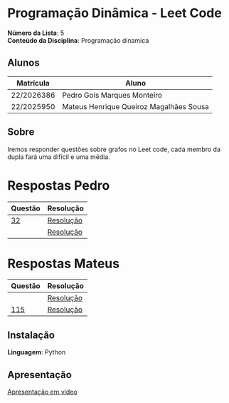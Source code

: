 # Programação Dinâmica - Leet Code

**Número da Lista**: 5<br>
**Conteúdo da Disciplina**: Programação dinamica<br>

## Alunos
|Matrícula | Aluno |
| -- | -- |
| 22/2026386  |  Pedro Gois Marques Monteiro |
| 22/2025950  |  Mateus Henrique Queiroz Magalhães Sousa |

## Sobre 
Iremos responder questões sobre grafos no Leet code, cada membro da dupla fará uma difícil e uma média.

# Respostas Pedro
|Questão | Resolução |
| -- | -- |
| [32](https://leetcode.com/problems/longest-valid-parentheses/) |  [Resolução](32.py) |
|  |  [Resolução]()|

# Respostas Mateus

|Questão | Resolução |
| -- | -- |
|  |  [Resolução]()|
| [115](https://leetcode.com/problems/distinct-subsequences/description/) |  [Resolução](115.py)|

## Instalação 
**Linguagem**: Python<br>

## Apresentação
[Apresentação em vídeo ]()



